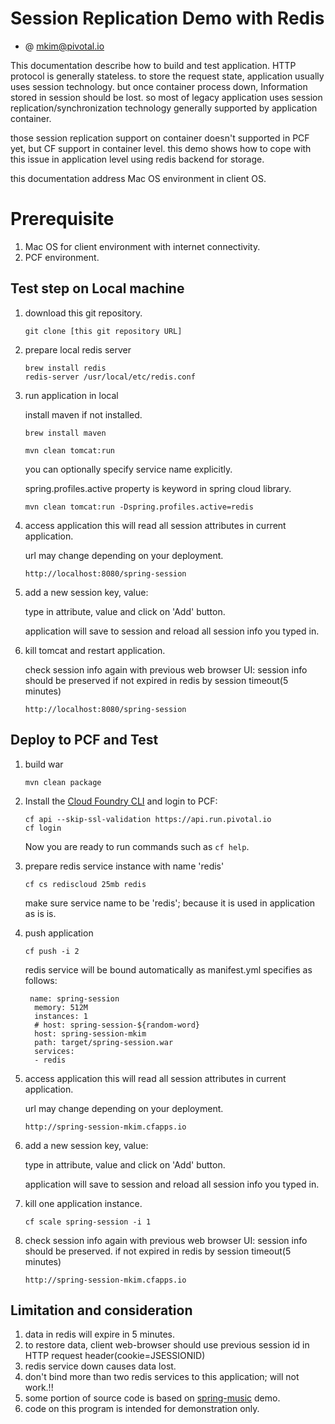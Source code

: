 # Session Replication Demo with Redis
- @ mkim@pivotal.io

This documentation describe how to build and test application.
HTTP protocol is generally stateless. to store the request state, application usually uses session technology.
but once container process down, Information stored in session should be lost.
so most of legacy application uses session replication/synchronization technology generally supported by application container.

those session replication support on container doesn't supported in PCF yet, but CF support in container level.
this demo shows how to cope with this issue in application level using redis backend for storage.

this documentation address Mac OS environment in client OS.


# Prerequisite

1. Mac OS for client environment with internet connectivity.
1. PCF environment.


## Test step on Local machine

1. download this git repository.

    ```
    git clone [this git repository URL]
    ```

1. prepare local redis server

    ```
    brew install redis
    redis-server /usr/local/etc/redis.conf
    ```

1. run application in local

    install maven if not installed.
    ```
    brew install maven
    ```

    ```
    mvn clean tomcat:run
    ```
    you can optionally specify service name explicitly.

    spring.profiles.active property is keyword in spring cloud library.
    ```
    mvn clean tomcat:run -Dspring.profiles.active=redis
    ```

1. access application
    this will read all session attributes in current application.

    url may change depending on your deployment.

    ```
    http://localhost:8080/spring-session
    ```

1. add a new session key, value:

    type in attribute, value and click on 'Add' button.

    application will save to session and reload all session info you typed in.

1. kill tomcat and restart application.

    check session info again with previous web browser UI:
    session info should be preserved if not expired in redis by session timeout(5 minutes)

    ```
    http://localhost:8080/spring-session
    ```


## Deploy to PCF and Test

1. build war

    ```
    mvn clean package
    ```
1. Install the [Cloud Foundry CLI](https://github.com/cloudfoundry/cli) and login to PCF:

    ```
    cf api --skip-ssl-validation https://api.run.pivotal.io
    cf login
    ```
    Now you are ready to run commands such as `cf help`.


1. prepare redis service instance with name 'redis'

    ```
    cf cs rediscloud 25mb redis
    ```

    make sure service name to be 'redis'; because it is used in application as is is.

1. push application

    ```
    cf push -i 2
    ```

    redis service will be bound automatically as manifest.yml specifies as follows:

    ```
     name: spring-session
      memory: 512M
      instances: 1
      # host: spring-session-${random-word}
      host: spring-session-mkim
      path: target/spring-session.war
      services:
      - redis
    ```

1. access application
    this will read all session attributes in current application.

    url may change depending on your deployment.

    ```
    http://spring-session-mkim.cfapps.io
    ```

1. add a new session key, value:

    type in attribute, value and click on 'Add' button.

    application will save to session and reload all session info you typed in.


1. kill one application instance.

    ```
    cf scale spring-session -i 1
    ```

1. check session info again with previous web browser UI:
    session info should be preserved.
    if not expired in redis by session timeout(5 minutes)

    ```
    http://spring-session-mkim.cfapps.io
    ```

## Limitation and consideration

1. data in redis will expire in 5 minutes.
1. to restore data, client web-browser should use previous session id in HTTP request header(cookie=JSESSIONID)
1. redis service down causes data lost.
1. don't bind more than two redis services to this application; will not work.!!
1. some portion of source code is based on [spring-music](https://github.com/cloudfoundry-samples/spring-music) demo.
1. code on this program is intended for demonstration only.

